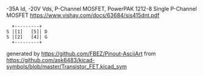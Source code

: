 -35A Id, -20V Vds, P-Channel MOSFET, PowerPAK 1212-8 Single
P-Channel MOSFET
https://www.vishay.com/docs/63684/sis415dnt.pdf


	  +---------+
	S |[1]   [5]| D
	S |[2]   [4]| G
	  +---------+


generated by https://github.com/FBEZ/Pinout-AsciiArt from https://github.com/ask6483/kicad-symbols/blob/master/Transistor_FET.kicad_sym